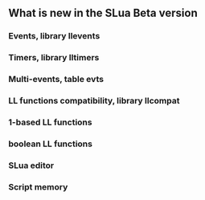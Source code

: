 ## What is new in the SLua Beta version


### Events, library llevents


### Timers, library lltimers


### Multi-events, table evts


### LL functions compatibility, library llcompat


### 1-based LL functions


### boolean LL functions


### SLua editor


### Script memory


